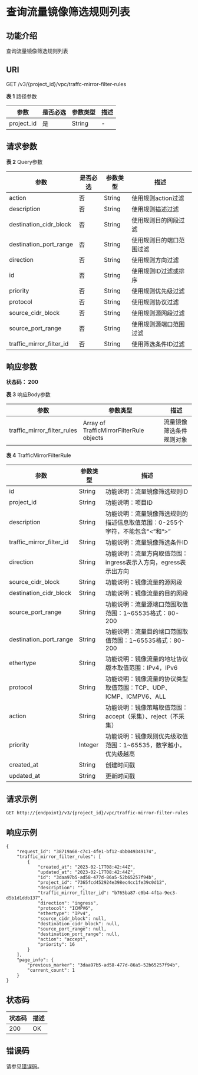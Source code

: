 # 查询流量镜像筛选规则列表<a name="vpc_apiv3_0086"></a>

## 功能介绍<a name="section12680192644713"></a>

查询流量镜像筛选规则列表

## URI<a name="section66801426204719"></a>

GET /v3/\{project\_id\}/vpc/traffc-mirror-filter-rules

**表 1**  路径参数

|参数|是否必选|参数类型|描述|
|--|--|--|--|
|project_id|是|String|-|


## 请求参数<a name="section176841261479"></a>

**表 2**  Query参数

|参数|是否必选|参数类型|描述|
|--|--|--|--|
|action|否|String|使用规则action过滤|
|description|否|String|使用规则描述过滤|
|destination_cidr_block|否|String|使用规则目的网段过滤|
|destination_port_range|否|String|使用规则目的端口范围过滤|
|direction|否|String|使用规则方向过滤|
|id|否|String|使用规则ID过滤或排序|
|priority|否|String|使用规则优先级过滤|
|protocol|否|String|使用规则协议过滤|
|source_cidr_block|否|String|使用规则源网段过滤|
|source_port_range|否|String|使用规则源端口范围过滤|
|traffic_mirror_filter_id|否|String|使用筛选条件ID过滤|


## 响应参数<a name="section16685626194710"></a>

**状态码： 200**

**表 3**  响应Body参数

|参数|参数类型|描述|
|--|--|--|
|traffic_mirror_filter_rules|Array of TrafficMirrorFilterRule objects|流量镜像筛选条件规则对象|


**表 4**  TrafficMirrorFilterRule

|参数|参数类型|描述|
|--|--|--|
|id|String|功能说明：流量镜像筛选规则ID|
|project_id|String|功能说明：项目ID|
|description|String|功能说明：流量镜像筛选规则的描述信息取值范围：0-255个字符，不能包含“<”和“>”|
|traffic_mirror_filter_id|String|功能说明：流量镜像筛选条件ID|
|direction|String|功能说明：流量方向取值范围：ingress表示入方向，egress表示出方向|
|source_cidr_block|String|功能说明：镜像流量的源网段|
|destination_cidr_block|String|功能说明：镜像流量的目的网段|
|source_port_range|String|功能说明：流量源端口范围取值范围：1~65535格式：80-200|
|destination_port_range|String|功能说明：流量目的端口范围取值范围：1~65535格式：80-200|
|ethertype|String|功能说明：镜像流量的地址协议版本取值范围：IPv4，IPv6|
|protocol|String|功能说明：镜像流量的协议类型取值范围：TCP、UDP、ICMP、ICMPV6、ALL|
|action|String|功能说明：镜像策略取值范围：accept（采集）、reject（不采集）|
|priority|Integer|功能说明：镜像规则优先级取值范围：1~65535，数字越小，优先级越高|
|created_at|String|创建时间戳|
|updated_at|String|更新时间戳|


## 请求示例<a name="section07121264470"></a>

```
GET http://{endpoint}/v3/{project_id}/vpc/traffic-mirror-filter-rules
```

## 响应示例<a name="section137135262478"></a>

```
{
    "request_id": "38719a68-c7c1-4fe1-bf12-4bb049349174",
    "traffic_mirror_filter_rules": [
        {
            "created_at": "2023-02-17T08:42:44Z",
            "updated_at": "2023-02-17T08:42:44Z",
            "id": "3daa97b5-ad58-477d-86a5-52b65257f94b",
            "project_id": "7365fcd452924e398ec4cc1fe39c0d12",
            "description": "",
            "traffic_mirror_filter_id": "b765ba87-c0b4-4f1a-9ec3-d5b1d1ddb137",
            "direction": "ingress",
            "protocol": "ICMPV6",
            "ethertype": "IPv4",
            "source_cidr_block": null,
            "destination_cidr_block": null,
            "source_port_range": null,
            "destination_port_range": null,
            "action": "accept",
            "priority": 16
        }
    ],
    "page_info": {
        "previous_marker": "3daa97b5-ad58-477d-86a5-52b65257f94b",
        "current_count": 1
    }
}
```

## 状态码<a name="section10713162694713"></a>

|状态码|描述|
|--|--|
|200|OK|


## 错误码<a name="section12715126174715"></a>

请参见[错误码](错误码.md)。


